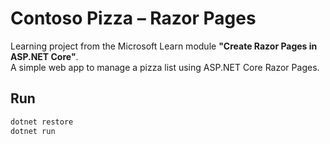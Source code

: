 # Contoso Pizza – Razor Pages

Learning project from the Microsoft Learn module **"Create Razor Pages in ASP.NET Core"**.  
A simple web app to manage a pizza list using ASP.NET Core Razor Pages.

## Run
```bash
dotnet restore
dotnet run
